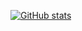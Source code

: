 [![GitHub stats](https://github-readme-stats.vercel.app/api?username=robert-virtual&show_icons=true&theme=dracula)](https://github.com/anuraghazra/github-readme-stats)
